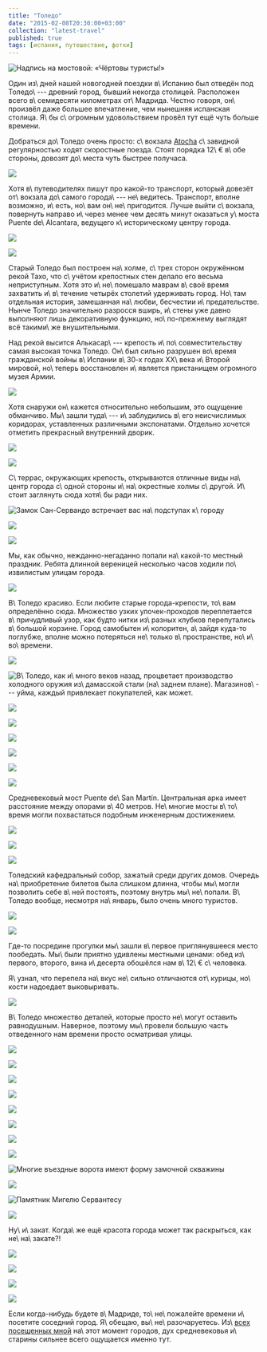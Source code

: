 ```yaml
---
title: "Толедо"
date: "2015-02-08T20:30:00+03:00"
collection: "latest-travel"
published: true
tags: [испания, путешествие, фотки]
---
```


![Надпись на мостовой: «Чёртовы туристы!»](/images/travel/2015-01-spain/toledo-cover.jpg "Надпись на мостовой: «Чёртовы туристы!»")

Один из\ дней нашей новогодней поездки в\ Испанию был отведён под Толедо\ --- древний город, бывший некогда столицей.
Расположен всего в\ семидесяти километрах от\ Мадрида. Честно говоря, он\ произвёл даже большее впечатление, чем
нынешняя испанская столица. Я\ бы с\ огромным удовольствием провёл тут ещё чуть больше времени.

<!--more-->

Добраться до\ Толедо очень просто: с\ вокзала [Atocha] c\ завидной регулярностью ходят скоростные поезда. Стоят порядка
12\ € в\ обе стороны, довозят до\ места чуть быстрее получаса.

![](/images/travel/2015-01-spain/toledo-train.jpg)

Хотя в\ путеводителях пишут про какой-то транспорт, который довезёт от\ вокзала до\ самого города\ ---
не\ ведитесь. Транспорт, вполне возможно, и\ есть, но\ вам он\ не\ пригодится. Лучше выйти с\ вокзала, повернуть направо
и\ через менее чем десять минут оказаться у\ моста Puente de\ Alcantara, ведущего к\ историческому центру города.

![](/images/travel/2015-01-spain/toledo-bridge-1.jpg)

![](/images/travel/2015-01-spain/toledo-bridge-2.jpg)

Старый Толедо был построен на\ холме, с\ трех сторон окружённом рекой Тахо, что с\ учётом крепостных стен делало его
весьма неприступным. Хотя это и\ не\ помешало маврам в\ своё время захватить и\ в\ течение четырёх столетий удерживать
город. Но\ там отдельная история, замешанная на\ любви, бесчестии и\ предательстве. Нынче Толедо значительно разросся
вширь, и\ стены уже давно выполняют лишь декоративную функцию, но\ по-прежнему выглядят всё такими\ же внушительными.

Над рекой высится Алькасар\ --- крепость и\ по\ совместительству самая высокая точка Толедо. Он\ был сильно разрушен
во\ время гражданской войны в\ Испании в\ 30-х годах XX\ века и\ Второй мировой, но\ теперь восстановлен и\ является
пристанищем огромного музея Армии.

![](/images/travel/2015-01-spain/toledo-alcazar.jpg)

Хотя снаружи он\ кажется относительно небольшим, это ощущение обманчиво. Мы\ зашли туда\ --- и\ заблудились в\ его
неисчислимых коридорах, уставленных различными экспонатами. Отдельно хочется отметить прекрасный внутренний дворик.

![](/images/travel/2015-01-spain/toledo-alcazar-court-1.jpg)

![](/images/travel/2015-01-spain/toledo-alcazar-court-2.jpg)

С\ террас, окружающих крепость, открываются отличные виды на\ центр города с\ одной стороны и\ на\ окрестные холмы
с\ другой. И\ стоит заглянуть сюда хотя\ бы ради них.

![Замок Сан-Сервандо встречает вас на\ подступах к\ городу](/images/travel/2015-01-spain/toledo-alcazar-view-1.jpg "Замок Сан-Сервандо встречает вас на подступах к городу")


![](/images/travel/2015-01-spain/toledo-alcazar-view-2.jpg)


![](/images/travel/2015-01-spain/toledo-alcazar-view-3.jpg)


Мы, как обычно, нежданно-негаданно попали на\ какой-то местный праздник. Ребята длинной вереницей несколько часов ходили
по\ извилистым улицам города.

![](/images/travel/2015-01-spain/toledo-alcazar-view-4.jpg)

В\ Толедо красиво. Если любите старые города-крепости, то\ вам определённо сюда. Множество узких улочек-проходов
переплетается в\ причудливый узор, как будто нитки из\ разных клубков перепутались в\ большой корзине. Город самобытен
и\ колоритен, а\ зайдя куда-то поглубже, вполне можно потеряться не\ только в\ пространстве, но\ и\ во\ времени.

![](/images/travel/2015-01-spain/toledo-streets-1.jpg)

![В\ Толедо, как и\ много веков назад, процветает производство холодного оружия из\ дамасской стали (на\ заднем плане).
Магазинов\ --- уйма, каждый привлекает покупателей, как может.](/images/travel/2015-01-spain/toledo-streets-2.jpg)

![](/images/travel/2015-01-spain/toledo-streets-3.jpg)

![](/images/travel/2015-01-spain/toledo-streets-4.jpg)

![](/images/travel/2015-01-spain/toledo-streets-5.jpg)

![](/images/travel/2015-01-spain/toledo-streets-6.jpg)

![](/images/travel/2015-01-spain/toledo-streets-7.jpg)

![](/images/travel/2015-01-spain/toledo-streets-8.jpg)

Средневековый мост Puente de\ San Martín. Центральная арка имеет расстояние между опорами в\ 40 метров. Не\ многие мосты
в\ то\ время могли похвастаться подобным инженерным достижением.

![](/images/travel/2015-01-spain/toledo-san-martin-1.jpg)

![](/images/travel/2015-01-spain/toledo-san-martin-2.jpg)

![](/images/travel/2015-01-spain/toledo-san-martin-3.jpg)

Толедский кафедральный собор, зажатый среди других домов. Очередь на\ приобретение билетов была слишком длинна, чтобы
мы\ могли позволить себе в\ ней постоять, поэтому внутрь мы\ не\ попали. В\ Толедо вообще, несмотря на\ январь, было
очень много туристов.

![](/images/travel/2015-01-spain/toledo-cathedral-1.jpg)

![](/images/travel/2015-01-spain/toledo-cathedral-2.jpg)

Где-то посредине прогулки мы\ зашли в\ первое приглянувшееся место пообедать. Мы\ были приятно удивлены местными ценами:
обед из\ первого, второго, вина и\ десерта обошёлся нам в\ 12\ € с\ человека.

Я\ узнал, что перепела на\ вкус не\ сильно отличаются от\ курицы, но\ кости надоедает выковыривать.

![](/images/travel/2015-01-spain/toledo-lunch.jpg)

В\ Толедо множество деталей, которые просто не\ могут оставить равнодушным. Наверное, поэтому мы\ провели большую часть
отведенного нам времени просто осматривая улицы.

![](/images/travel/2015-01-spain/toledo-details-1.jpg)

![](/images/travel/2015-01-spain/toledo-details-2.jpg)

![](/images/travel/2015-01-spain/toledo-details-3.jpg)

![](/images/travel/2015-01-spain/toledo-details-4.jpg)

![](/images/travel/2015-01-spain/toledo-details-5.jpg)

![](/images/travel/2015-01-spain/toledo-details-6.jpg)

![](/images/travel/2015-01-spain/toledo-details-7.jpg)

![](/images/travel/2015-01-spain/toledo-details-8.jpg)

![Многие въездные ворота имеют форму замочной скважины](/images/travel/2015-01-spain/toledo-details-9.jpg "Многие въездные ворота имеют форму замочной скважины")

![](/images/travel/2015-01-spain/toledo-details-10.jpg)

![Памятник Мигелю Сервантесу](/images/travel/2015-01-spain/toledo-details-11.jpg "Памятник Мигелю Сервантесу")

![](/images/travel/2015-01-spain/toledo-details-12.jpg)

Ну\ и\ закат. Когда\ же ещё красота города может так раскрыться, как не\ на\ закате?!

![](/images/travel/2015-01-spain/toledo-sunset-1.jpg)

![](/images/travel/2015-01-spain/toledo-sunset-2.jpg)

![](/images/travel/2015-01-spain/toledo-sunset-3.jpg)

![](/images/travel/2015-01-spain/toledo-sunset-4.jpg)

Если когда-нибудь будете в\ Мадриде, то\ не\ пожалейте времени и\ посетите соседний город. Я\ обещаю,
вы\ не\ разочаруетесь. Из\ [всех посещенных мной][map] на\ этот момент городов, дух средневековья и\ старины сильнее
всего ощущается именно тут.

[Atocha]: /post/new-year-in-madrid/#p-39
[map]: /map/
